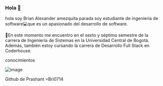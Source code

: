 ### Hola 👋

<!--
**Bri0714/Bri0714** is a ✨ _special_ ✨ repository because its `README.md` (this file) appears on your GitHub profile.

Here are some ideas to get you started:

- 🔭 I’m currently working on ...
- 🌱 I’m currently learning ...
- 👯 I’m looking to collaborate on ...
- 🤔 I’m looking for help with ...
- 💬 Ask me about ...
- 📫 How to reach me: ...
- 😄 Pronouns: ...
- ⚡ Fun fact:
-->
hola soy Brian Alexander amezquita parada
soy estudiante de ingenieria de software💻que es un apasionado del desarrollo de software.

🔭En este momento me encuentro en el sexto y séptimo semestre de la carrera de Ingeniería de Sistemas en la Universidad Central de Bogotá. Además, también estoy cursando la carrera de Desarrollo Full Stack en Coderhouse.





conocimientos


![image](https://user-images.githubusercontent.com/111927595/222735059-6ef6d9c2-eac6-4901-a7bd-76c27c0def19.png)




Github de Prashant
 =Bri0714
